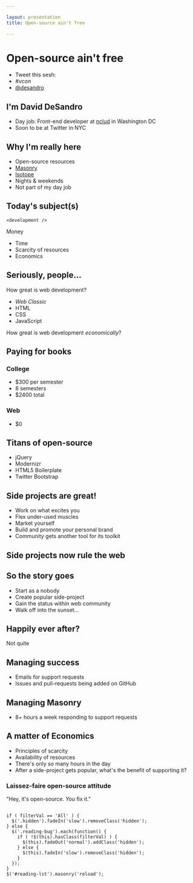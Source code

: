 ```yaml
---

layout: presentation
title: Open-source ain't free

---
```


# Open-source ain't free

+ Tweet this sesh:
+ _#vcon_
+ [@desandro](http://twitter.com/desandro)

## I'm David DeSandro

+ Day job: Front-end developer at [nclud](http://nclud.com) in Washington DC
+ Soon to be at Twitter in NYC

## Why I'm really here

+ Open-source resources
+ [Masonry](http://masonry.desandro.com)
+ [Isotope](http://isotope.metafizzy.co)
+ Nights & weekends
+ Not part of my day job

## Today's subject(s)

<div class="two-col clearfix">
  <div class="col">
    <p><code>&lt;development /&gt;</code></p>
  </div>
  <div class="col">
    <p>Money</p>
  </div>
</div>

+ Time
+ Scarcity of resources
+ Economics

## Seriously, people...

How great is web development?

+ _Web Classic_
+ HTML
+ CSS
+ JavaScript

How great is web development _economically_?

## Paying for books

<div class="two-col clearfix">
  <div class="col">
    <h3>College</h3>
    <ul>
      <li>$300 per semester</li>
      <li>8 semesters</li>
      <li>$2400 total</li>
    </ul>
  </div>
  <div class="col">
    <h3>Web</h3>
    <ul>
      <li>$0</li>
    </ul>
  </div>
</div>



## Titans of open-source

+ jQuery
+ Modernizr
+ HTML5 Boilerplate
+ Twitter Bootstrap

## Side projects are great!

+ Work on what excites you
+ Flex under-used muscles
+ Market yourself
+ Build and promote your personal brand
+ Community gets another tool for its toolkit

## Side projects now rule the web



## So the story goes

+ Start as a nobody
+ Create popular side-project
+ Gain the status within web community
+ Walk off into the sunset...

## Happily ever after?

Not quite

## Managing success

+ Emails for support requests
+ Issues and pull-requests being added on GitHub

## Managing Masonry

+ 8+ hours a week responding to support requests

## A matter of Economics

+ Principles of scarcity
+ Availability of resources
+ There's only so many hours in the day
+ After a side-project gets popular, what's the benefit of supporting it?

### Laissez-faire open-source attitude

"Hey, it's open-source. _You_ fix it."

## 


    if ( filterVal == 'All' ) {
      $('.hidden').fadeIn('slow').removeClass('hidden');
    } else {
      $('.reading-bug').each(function() {
        if ( !$(this).hasClass(filterVal) ) {
          $(this).fadeOut('normal').addClass('hidden');
        } else {
          $(this).fadeIn('slow').removeClass('hidden');
        }
      });
    }
    $('#reading-lst').masonry('reload');

